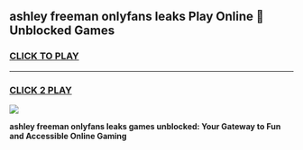 
## ashley freeman onlyfans leaks Play Online 👋 Unblocked Games
<h3>
<a href="https://premium.freeplayer.one?title=ashley_freeman_onlyfans_leaks&ref=19F">CLICK TO PLAY</a></h3>
<hr>

<h3>
<a href="https://premium.freeplayer.one?title=ashley_freeman_onlyfans_leaks&ref=19F">CLICK 2 PLAY</a>
  
</h3>

<a href="https://premium.freeplayer.one?title=ashley_freeman_onlyfans_leaks&ref=19F"><img src="https://clearcache.store/games.png"></a>


**ashley freeman onlyfans leaks games unblocked: Your Gateway to Fun and Accessible Online Gaming**
